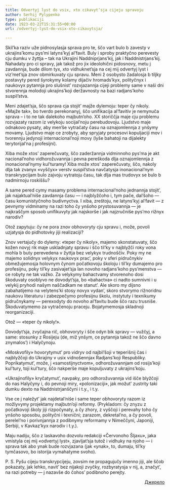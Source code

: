 ```yaml
---
title: Odvertyj lyst do vsix, xto cikavyt’sja cijeju spravoju
author: Serhij Pylypenko
type: publikaciji
date: 1923-03-22T15:31:55+00:00
url: /odvertyj-lyst-do-vsix-xto-cikavytsja/

---
```

Skil&#8217;ka raziv uže pidnosylasja sprava pro te, ščo vart bulo b zavesty v ukrajins&#8217;komu pys&#8217;mi latyns&#8217;kyj al&#8217;favit. Buly i sproby praktyčno perevesty cju dumku v žyttja &#8211; tak na Ukrajini Naddniprjans&#8217;kij, jak i Naddnistrjans&#8217;kij.<!--more--> Nahadaty pro ci spravy, jak takož pro jix ideolohični pidosnovy, metu j zavdannja, bude dilom tyx, xto vidhuknet&#8217;sja na cej mij odvertyj lyst i viz&#8217;met&#8217;sja znov obmirkuvaty cju spravu. Meni ž osobysto žadalosja b tiljky postavyty pered šyrokymy kolamy dijačiv hromads&#8217;kyx, polityčnyx i naukovyx pytannja pro slušnist&#8217; rozvjazannja cijeji problemy same v naši dni stvorennja molodoji ukrajins&#8217;koji deržavnosty na bazi radjans&#8217;koho suspil&#8217;stva.

Meni zdajet&#8217;sja, ščo sprava cja stojit&#8217; majže dylemoju: teper čy nikoly. «Majže tak», bo tverdo perekonanyj, ščo unifikacija al&#8217;favitiv je nemynuča sprava &#8211; i to ne tak dalekoho majbutn&#8217;oho. XX storiččja maje cju problemu rozvjazaty razom iz velykoju socijal&#8217;noju perebudovoju. Ljudstvo maje odnakovo pysaty, aby men&#8217;še vytračaty času na oznajomlennja z ynšymy movamy. Ljudstvo maje ce zrobyty, aby spryjaty procesovi kopuljaciji mov i tvorennju jedynoji internacional&#8217;noji movy (lyše bahatoji na dijalekty terytorijal&#8217;na j profesijni).

Xiba može xtos&#8217; zaperečuvaty, ščo zaderžannja vidminnoho pys&#8217;ma je akt nacional&#8217;noho vidhorožuvannja i pevna pereškoda dlja oznajomlennja z inonacional&#8217;nymy kul&#8217;turamy! Xiba može xtos&#8217; zaperečuvaty, ščo, nakoly dlja tak zvanyx «vyščyx» verstv suspil&#8217;stva navčatysja inonacional&#8217;nym transkrypcijam bulo zajvoju vytratoju času, tak dlja mas trudovyx se bulo b nadmirnoju roskiššu?

A same pered cymy masamy problema internacional&#8217;noho jednannja stojit&#8217;, jak najaktual&#8217;niše zavdannja času — i najblyžčoho i, tym pače, dal&#8217;šoho — času komunistyčnoho budivnyctva. I xiba, zreštoju, ne latyns&#8217;kyj al&#8217;favit — z pevnymy vidminamy na razi toho čy ynšoho prystosuvannja — je najkraščym sposob unifikuvyty jak najskorše i jak najzručniše pys&#8217;mo rižnyx narodiv?

Otož zapytuju: čy ne pora znov obhovoryty cju spravu i, može, povoli uzjatysja do pidhotovky jiji realizaciji?

Znov vertajučy do dylemy: «teper čy nikoly», majemo skonstatuvaty, ščo kožen novyj rik maje uskladnjaty spravu i ščo til&#8217;ky v najblyžči roky vona mohla b buty perevedena v žyttja bez velykyx trudnoščiv. Poky my ne majemo solidnyx velykyx naukovyx prac&#8217;, poky v sferi pidručnykiv obmežujemosja holovnym čynom počatkovoju školoju i til&#8217;ky dumajemo pro profesijnu, poky til&#8217;ky zasivajet&#8217;sja lan novoho radjans&#8217;koho pys&#8217;menstva — ce robyty ne tak važko. Za velykymy bahactvamy stvorenoho dosi škoduvaty osoblyvo ne dovodyt&#8217;sja, bo «bahactva» ci nadto sumnivni i u velykij pryhodi našym naščadkam ne stanut&#8217;. Ale skoro my dijsno zabahatijemo na velytens&#8217;ki stosy novyx vydan&#8217;, skoro stvorymo rižnoridnu naukovu literaturu i zabezpečymo profesijnu školu, instytuty i texnikumy pidručnykamy — perexodyty do novoho al&#8217;favitu bude ščo razu trusniše. Škoduvatymemo za vytračenoju praceju. Bojatymemosja skladnoji reorganizaciji.

Otož — «teper čy nikoly!».

Dovodyt&#8217;sja, zvyčajna rič, obhovoryty i šče odyn bik spravy — vužčyj, a same: stosunky z Rosijeju (de, miž ynšym, ce pytannja takož ne ščo davno znymalos&#8217;) i Halyčynoju.

«Moskvofily» hovorytymut&#8217; pro vidryv od najbil&#8217;šoji v teperišnij čas i najblyžčoji do Ukrajiny v usix vidnošennjax Radjans&#8217;koji Respubliky. Poprikatymut&#8217;, može, j «samostijnyctvom», odhorožuvannjam od rosijs&#8217;koji kul&#8217;tury, toji kul&#8217;tury, ščo nakperše maje kopuljuvaty z ukrajins&#8217;koju.

«Ukrajinofily» kryčatymut&#8217;, navpaky, pro odhorožuvannja vid išče blyžčoji do nas Halyčyny i, do pevnoji miry, «polonizaciji», jak možut&#8217; zustrity taki dumku dexto na Naddnistrjanščyni i t.y., i t.y.

Vse ce j naležyt&#8217; jak najdetal&#8217;niše i same teper obhovoryty razom iz možlyvymy projektamy majbutn&#8217;oji reformy. (Prykladom: čy znyzu z počatkovoji školy jiji rizpočynaty, a čy zhory, z vyščoji i perevahy toho čy ynšoho sposobu, polityčni i texnični; zarazom, dekretal&#8217;no, a čy povoli, perelel&#8217;no i porivnjannja z podibnymy reformamy v Nimeččyni, Japoniji, Serbiji, v Kavkaz&#8217;kyx narodiv i t.y.).

Maju nadiju, ščo z laskavoho dozvolu redakciji «Červonoho Šljaxu», jaka vmistyla cej mij «odvertyj lyst», zjavljat&#8217;sja tutož i vidhuky na njoho — i sprava tak abo ynak bude rozvjazana (jak «ynak», to, dumaju, til&#8217;ky tymčasovo, bo istorija vymahatyme svoho).

P. S. Pyšu cijeju transkrypcijeju, zovsim ne propagujučy imenno jiji, ale ščob pokazaty, jak lehko, navit&#8217; bez nijakoji zvyčky, rozbyratysja v nij, a, značyt&#8217;, na razi potreby — j nazavše do čohos&#8217; podibnoho perejty.

<p style="text-align: right;">
  <a href="http://uk.wikisource.org/wiki/Odvertyj_lyst_do_vsix,_xto_cikavyt%27sja_cijeju_spravoju" target="_blank">Джерело</a>
</p>